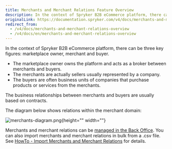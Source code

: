 ```yaml
---
title: Merchants and Merchant Relations Feature Overview
description: In the context of Spryker B2B eCommerce platform, there can be three key figures- marketplace owner, merchant, and buyer.
originalLink: https://documentation.spryker.com/v4/docs/merchants-and-merchant-relations-overview
redirect_from:
  - /v4/docs/merchants-and-merchant-relations-overview
  - /v4/docs/en/merchants-and-merchant-relations-overview
---
```


In the context of Spryker B2B eCommerce platform, there can be three key figures: marketplace owner, merchant and buyer.

* The marketplace owner owns the platform and acts as a broker between merchants and buyers.
* The merchants are actually sellers usually represented by a company.
* The buyers are often business units of companies that purchase products or services from the merchants.

The business relationships between merchants and buyers are usually based on contracts.

The diagram below shows relations within the merchant domain:

![merchants-diagram.png](https://spryker.s3.eu-central-1.amazonaws.com/docs/Features/Company+Account+Management/Merchants+and+Merchant+Relations/Merchants+and+Merchant+Relations+Feature+Overview/merchants-diagram.png){height="" width=""}

Merchants and merchant relations can be [managed in the Back Office](https://documentation.spryker.com/4/docs/merchants ). You can also import merchants and merchant relations in bulk from a .csv file. See [HowTo - Import Merchants and Merchant Relations](https://documentation.spryker.com/v4/docs/howto-import-merchants-and-merchant-relations) for details.

